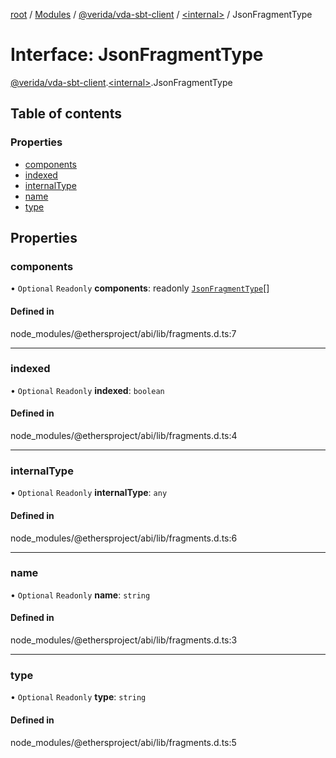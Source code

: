 [root](../README.md) / [Modules](../modules.md) / [@verida/vda-sbt-client](../modules/verida_vda_sbt_client.md) / [<internal\>](../modules/verida_vda_sbt_client._internal_.md) / JsonFragmentType

# Interface: JsonFragmentType

[@verida/vda-sbt-client](../modules/verida_vda_sbt_client.md).[<internal\>](../modules/verida_vda_sbt_client._internal_.md).JsonFragmentType

## Table of contents

### Properties

- [components](verida_vda_sbt_client._internal_.JsonFragmentType.md#components)
- [indexed](verida_vda_sbt_client._internal_.JsonFragmentType.md#indexed)
- [internalType](verida_vda_sbt_client._internal_.JsonFragmentType.md#internaltype)
- [name](verida_vda_sbt_client._internal_.JsonFragmentType.md#name)
- [type](verida_vda_sbt_client._internal_.JsonFragmentType.md#type)

## Properties

### components

• `Optional` `Readonly` **components**: readonly [`JsonFragmentType`](verida_vda_sbt_client._internal_.JsonFragmentType.md)[]

#### Defined in

node_modules/@ethersproject/abi/lib/fragments.d.ts:7

___

### indexed

• `Optional` `Readonly` **indexed**: `boolean`

#### Defined in

node_modules/@ethersproject/abi/lib/fragments.d.ts:4

___

### internalType

• `Optional` `Readonly` **internalType**: `any`

#### Defined in

node_modules/@ethersproject/abi/lib/fragments.d.ts:6

___

### name

• `Optional` `Readonly` **name**: `string`

#### Defined in

node_modules/@ethersproject/abi/lib/fragments.d.ts:3

___

### type

• `Optional` `Readonly` **type**: `string`

#### Defined in

node_modules/@ethersproject/abi/lib/fragments.d.ts:5
